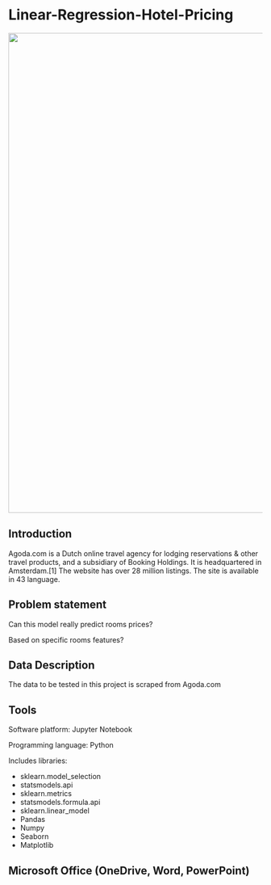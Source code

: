 # Linear-Regression-Hotel-Pricing 
<img src="https://i.ytimg.com/vi/TwF4YhYhzdo/hqdefault.jpg?sqp=-oaymwEjCPYBEIoBSFryq4qpAxUIARUAAAAAGAElAADIQj0AgKJDeAE=&rs=AOn4CLDlPhbTxn0880cGT5rPG_jSYs8Dpg" width="950">


## Introduction
Agoda.com is a Dutch online travel agency for lodging reservations & other travel products, and a subsidiary of Booking Holdings. It is headquartered in Amsterdam.[1]
The website has over 28 million listings.
The site is available in 43 language.


## Problem statement
Can this model really predict rooms prices?

Based on specific rooms features?

## Data Description
The data to be tested in this project is scraped from Agoda.com

## Tools
Software platform: Jupyter Notebook

Programming language: Python

Includes libraries:

- sklearn.model_selection
- statsmodels.api
- sklearn.metrics
- statsmodels.formula.api
- sklearn.linear_model
- Pandas
- Numpy
- Seaborn
- Matplotlib

## Microsoft Office (OneDrive, Word, PowerPoint)
